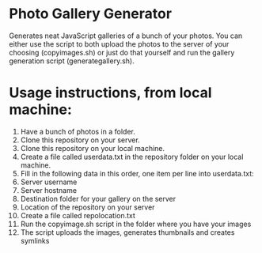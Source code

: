 # Photo Gallery Generator
Generates neat JavaScript galleries of a bunch of your photos. You can either use the script to both upload the photos to the server of your choosing (copyimages.sh) or just do that yourself and run the gallery generation script (generategallery.sh).

# Usage instructions, from local machine:
1. Have a bunch of photos in a folder.
2. Clone this repository on your server.
3. Clone this repository on your local machine.
4. Create a file called userdata.txt in the repository folder on your local machine.
5. Fill in the following data in this order, one item per line into userdata.txt:
  1. Server username
  2. Server hostname
  3. Destination folder for your gallery on the server
  4. Location of the repository on your server
7. Create a file called repolocation.txt
6. Run the copyimage.sh script in the folder where you have your images
7. The script uploads the images, generates thumbnails and creates symlinks
